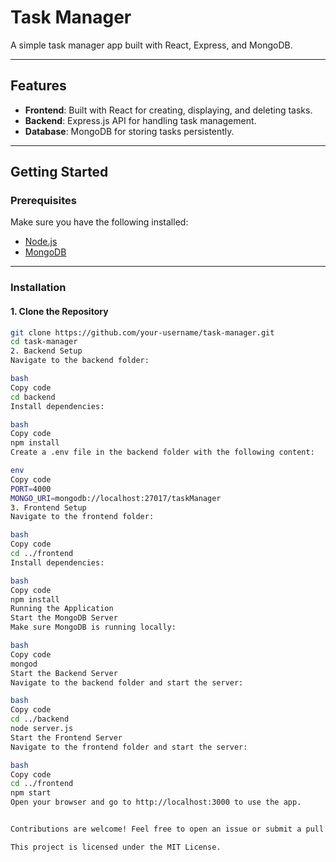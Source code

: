 # Task Manager

A simple task manager app built with React, Express, and MongoDB.

---

## Features
- **Frontend**: Built with React for creating, displaying, and deleting tasks.
- **Backend**: Express.js API for handling task management.
- **Database**: MongoDB for storing tasks persistently.

---

## Getting Started

### Prerequisites
Make sure you have the following installed:
- [Node.js](https://nodejs.org/)
- [MongoDB](https://www.mongodb.com/)

---

### Installation

#### 1. Clone the Repository
```bash
git clone https://github.com/your-username/task-manager.git
cd task-manager
2. Backend Setup
Navigate to the backend folder:

bash
Copy code
cd backend
Install dependencies:

bash
Copy code
npm install
Create a .env file in the backend folder with the following content:

env
Copy code
PORT=4000
MONGO_URI=mongodb://localhost:27017/taskManager
3. Frontend Setup
Navigate to the frontend folder:

bash
Copy code
cd ../frontend
Install dependencies:

bash
Copy code
npm install
Running the Application
Start the MongoDB Server
Make sure MongoDB is running locally:

bash
Copy code
mongod
Start the Backend Server
Navigate to the backend folder and start the server:

bash
Copy code
cd ../backend
node server.js
Start the Frontend Server
Navigate to the frontend folder and start the server:

bash
Copy code
cd ../frontend
npm start
Open your browser and go to http://localhost:3000 to use the app.


Contributions are welcome! Feel free to open an issue or submit a pull request.

This project is licensed under the MIT License.